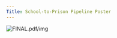 ```yaml
---
Title: School-to-Prison Pipeline Poster  
---
```

<div class="image-container">
            <img src="FINAL.pdf/img" alt="FINAL.pdf/img" />
